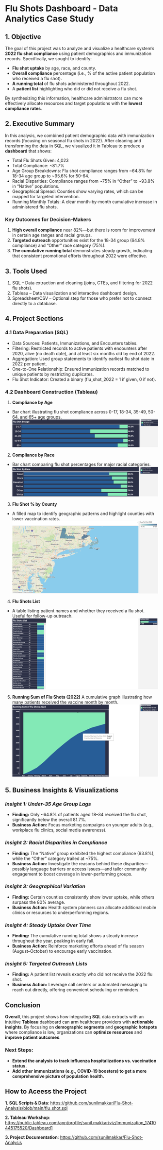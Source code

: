 # Flu Shots Dashboard - Data Analytics Case Study

## 1. Objective

The goal of this project was to analyze and visualize a healthcare system’s **2022 flu shot compliance** using patient demographics and immunization records. Specifically, we sought to identify:

- **Flu shot uptake** by age, race, and county.
- **Overall compliance** percentage (i.e., % of the active patient population who received a flu shot).
- **A running total** of flu shots administered throughout 2022.
- A **patient list** highlighting who did or did not receive a flu shot.

By synthesizing this information, healthcare administrators can more effectively allocate resources and target populations with the **lowest compliance rates**.

## 2. Executive Summary

In this analysis, we combined patient demographic data with immunization records (focusing on seasonal flu shots in 2022). After cleaning and transforming the data in SQL, we visualized it in Tableau to produce a **dashboard** that shows:

- Total Flu Shots Given: 4,023
- Total Compliance: ~81.7%
- Age Group Breakdowns: Flu shot compliance ranges from ~64.8% for 18-34 age group to ~95.6% for 50-64.
- Racial Disparities: Compliance ranges from ~75% in “Other” to ~93.8% in “Native” populations.
- Geographical Spread: Counties show varying rates, which can be mapped for targeted intervention.
- Running Monthly Totals: A clear month-by-month cumulative increase in administered flu shots.

### Key Outcomes for Decision-Makers

1. **High overall compliance** near 82%—but there is room for improvement in certain age ranges and racial groups.
2. **Targeted outreach** opportunities exist for the 18-34 group (64.8% compliance) and “Other” race category (75%).
3. **The cumulative running total** demonstrates steady growth, indicating that consistent promotional efforts throughout 2022 were effective.

## 3. Tools Used

1. SQL – Data extraction and cleaning (joins, CTEs, and filtering for 2022 flu shots).
2. Tableau – Data visualization and interactive dashboard design.
3. Spreadsheet/CSV – Optional step for those who prefer not to connect directly to a database.

## 4. Project Sections

### 4.1 Data Preparation (SQL)

- Data Sources: Patients, Immunizations, and Encounters tables.
- Filtering: Restricted records to active patients with encounters after 2020, alive (no death date), and at least six months old by end of 2022.
- Aggregation: Used group statements to identify earliest flu shot date in 2022 per patient.
- One-to-One Relationship: Ensured immunization records matched to unique patients by restricting duplicates.
- Flu Shot Indicator: Created a binary (flu_shot_2022 = 1 if given, 0 if not).

### 4.2 Dashboard Construction (Tableau)

1. **Compliance by Age**
- Bar chart illustrating flu shot compliance across 0-17, 18-34, 35-49, 50-64, and 65+ age groups.
![Dashboard Preview](images/flushotbyage.png)


2. **Compliance by Race**
- Bar chart comparing flu shot percentages for major racial categories.
![Dashboard Preview](images/race.png)

3. **Flu Shot % by County**
- A filled map to identify geographic patterns and highlight counties with lower vaccination rates.
![Dashboard Preview](images/flu-county.png)

4. **Flu Shots List**
- A table listing patient names and whether they received a flu shot. Useful for follow-up outreach.
![Dashboard Preview](images/flu-shot-list.png)

5. **Running Sum of Flu Shots (2022)**
A cumulative graph illustrating how many patients received the vaccine month by month.
![Dashboard Preview](images/running-sum-of-flu-shots-2022.png)

## 5. Business Insights & Visualizations

### *Insight 1: Under-35 Age Group Lags*
- **Finding:** Only ~64.8% of patients aged 18–34 received the flu shot, significantly below the overall 81.7%.
- **Business Action:** Focus marketing campaigns on younger adults (e.g., workplace flu clinics, social media awareness).

### *Insight 2: Racial Disparities in Compliance*
- **Finding:** The “Native” group exhibited the highest compliance (93.8%), while the “Other” category trailed at ~75%.
- **Business Action:** Investigate the reasons behind these disparities—possibly language barriers or access issues—and tailor community engagement to boost coverage in lower-performing groups.

### *Insight 3: Geographical Variation*
- **Finding:** Certain counties consistently show lower uptake, while others surpass the 80% average.
- **Business Action:** Health system planners can allocate additional mobile clinics or resources to underperforming regions.

### *Insight 4: Steady Uptake Over Time*
- **Finding:** The cumulative running total shows a steady increase throughout the year, peaking in early fall.
- **Business Action:** Reinforce marketing efforts ahead of flu season (August–October) to encourage early vaccination.

### *Insight 5: Targeted Outreach Lists*
- **Finding:** A patient list reveals exactly who did not receive the 2022 flu shot.
- **Business Action:** Leverage call centers or automated messaging to reach out directly, offering convenient scheduling or reminders.

## Conclusion

**Overall**, this project shows how integrating **SQL** data extracts with an intuitive **Tableau** dashboard can arm healthcare providers with **actionable insights**. By focusing on **demographic segments** and **geographic hotspots** where compliance is low, organizations can **optimize resources** and **improve patient outcomes**.

### **Next Steps:**
- **Extend the analysis to track influenza hospitalizations vs. vaccination status.**
- **Add other immunizations (e.g., COVID-19 boosters) to get a more comprehensive picture of population health.**

## How to Aceess the Project

**1. SQL Scripts & Data**: https://github.com/sunilmakkar/Flu-Shot-Analysis/blob/main/flu_shot.sql

**2. Tableau Workshop**: https://public.tableau.com/app/profile/sunil.makkar/viz/Immunization_17410445175520/Dashboard1

**3. Project Documentation**: https://github.com/sunilmakkar/Flu-Shot-Analysis
